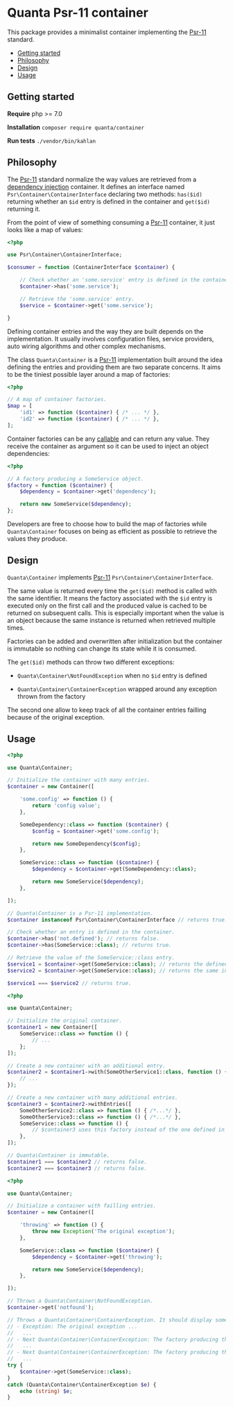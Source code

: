 # Quanta Psr-11 container

This package provides a minimalist container implementing the  [Psr-11](https://www.php-fig.org/psr/psr-11/) standard.

- [Getting started](#getting-started)
- [Philosophy](#philosophy)
- [Design](#design)
- [Usage](#usage)

## Getting started

**Require** php >= 7.0

**Installation** `composer require quanta/container`

**Run tests** `./vendor/bin/kahlan`

## Philosophy

The [Psr-11](https://www.php-fig.org/psr/psr-11/) standard normalize the way values are retrieved from a [dependency injection](https://en.wikipedia.org/wiki/Dependency_injection) container. It defines an interface named `Psr\Container\ContainerInterface` declaring two methods: `has($id)` returning whether an `$id` entry is defined in the container and `get($id)` returning it.

From the point of view of something consuming a [Psr-11](https://www.php-fig.org/psr/psr-11/) container, it just looks like a map of values:

```php
<?php

use Psr\Container\ContainerInterface;

$consumer = function (ContainerInterface $container) {

    // Check whether an 'some.service' entry is defined in the container.
    $container->has('some.service');

    // Retrieve the 'some.service' entry.
    $service = $container->get('some.service');

}
```

Defining container entries and the way they are built depends on the implementation. It usually involves configuration files, service providers, auto wiring algorithms and other complex mechanisms.

The class `Quanta\Container` is a [Psr-11](https://www.php-fig.org/psr/psr-11/) implementation built around the idea defining the entries and providing them are two separate concerns. It aims to be the tiniest possible layer around a map of factories:

```php
<?php

// A map of container factories.
$map = [
    'id1' => function ($container) { /* ... */ },
    'id2' => function ($container) { /* ... */ },
];
```

Container factories can be any [callable](http://php.net/manual/en/language.types.callable.php) and can return any value. They receive the container as argument so it can be used to inject an object dependencies:

```php
<?php

// A factory producing a SomeService object.
$factory = function ($container) {
    $dependency = $container->get('dependency');

    return new SomeService($dependency);
};
```

Developers are free to choose how to build the map of factories while `Quanta\Container` focuses on being as efficient as possible to retrieve the values they produce.

## Design

`Quanta\Container` implements [Psr-11](https://www.php-fig.org/psr/psr-11/) `Psr\Container\ContainerInterface`.

The same value is returned every time the `get($id)` method is called with the same identifier. It means the factory associated with the `$id` entry is executed only on the first call and the produced value is cached to be returned on subsequent calls. This is especially important when the value is an object because the same instance is returned when retrieved multiple times.

Factories can be added and overwritten after initialization but the container is immutable so nothing can change its state while it is consumed.

The `get($id)` methods can throw two different exceptions:

- `Quanta\Container\NotFoundException` when no `$id` entry is defined

- `Quanta\Container\ContainerException` wrapped around any exception thrown from the factory

The second one allow to keep track of all the container entries failling because of the original exception.

## Usage

```php
<?php

use Quanta\Container;

// Initialize the container with many entries.
$container = new Container([

    'some.config' => function () {
        return 'config value';
    },

    SomeDependency::class => function ($container) {
        $config = $container->get('some.config');

        return new SomeDependency($config);
    },

    SomeService::class => function ($container) {
        $dependency = $container->get(SomeDependency::class);

        return new SomeService($dependency);
    },

]);

// Quanta\Container is a Psr-11 implementation.
$container instanceof Psr\Container\ContainerInterface // returns true.

// Check whether an entry is defined in the container.
$container->has('not.defined'); // returns false.
$container->has(SomeService::class); // returns true.

// Retrieve the value of the SomeService::class entry.
$service1 = $container->get(SomeService::class); // returns the defined instance of SomeService.
$service2 = $container->get(SomeService::class); // returns the same instance of SomeService.

$service1 === $service2 // returns true.
```

```php
<?php

use Quanta\Container;

// Initialize the original container.
$container1 = new Container([
    SomeService::class => function () {
        // ...
    };
]);

// Create a new container with an additional entry.
$container2 = $container1->with(SomeOtherService1::class, function () {
    // ...
});

// Create a new container with many additional entries.
$container3 = $container2->withEntries([
    SomeOtherService2::class => function () { /*...*/ },
    SomeOtherService3::class => function () { /*...*/ },
    SomeService::class => function () {
        // $container3 uses this factory instead of the one defined in $container1.
    },
]);

// Quanta\Container is immutable.
$container1 === $container2 // returns false.
$container2 === $container3 // returns false.
```

```php
<?php

use Quanta\Container;

// Initialize a container with failling entries.
$container = new Container([

    'throwing' => function () {
        throw new Exception('The original exception');
    },

    SomeService::class => function ($container) {
        $dependency = $container->get('throwing');

        return new SomeService($dependency);
    },

]);

// Throws a Quanta\Container\NotFoundException.
$container->get('notfound');

// Throws a Quanta\Container\ContainerException. It should display something like:
// - Exception: The original exception ...
//   ...
// - Next Quanta\Container\ContainerException: The factory producing the 'throwing' container entry has thrown an uncaught exception ...
//   ...
// - Next Quanta\Container\ContainerException: The factory producing the 'SomeService' container entry has thrown an uncaught exception ...
//   ...
try {
    $container->get(SomeService::class);
}
catch (Quanta\Container\ContainerException $e) {
    echo (string) $e;
}
```
